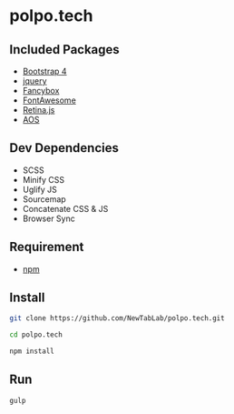 # polpo.tech
## Included Packages
- [Bootstrap 4](https://getbootstrap.com/docs/4.4/getting-started/introduction/)
- [jquery](https://jquery.com/)
- [Fancybox](http://fancyapps.com/fancybox/3/)
- [FontAwesome](https://fontawesome.com/icons?d=gallery&m=free)
- [Retina.js](https://imulus.github.io/retinajs/)
- [AOS](https://michalsnik.github.io/aos/)

## Dev Dependencies
- SCSS
- Minify CSS
- Uglify JS
- Sourcemap
- Concatenate CSS & JS
- Browser Sync

## Requirement
- [npm](https://www.npmjs.com/get-npm) 

## Install
```bash
git clone https://github.com/NewTabLab/polpo.tech.git

cd polpo.tech

npm install
```

## Run
```bash
gulp
```